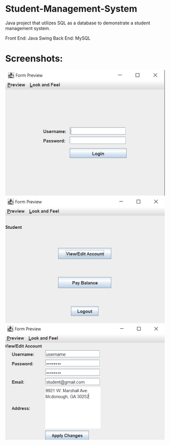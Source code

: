 # Student-Management-System
 
 Java project that utilizes SQL as a database to demonstrate a student management system.
 
 Front End: Java Swing
 Back End: MySQL

 # Screenshots:
 
 ![](images/Login.PNG)
 ![](images/Student%20Menu.PNG)
 ![](images/Student%20Account.PNG)
 

